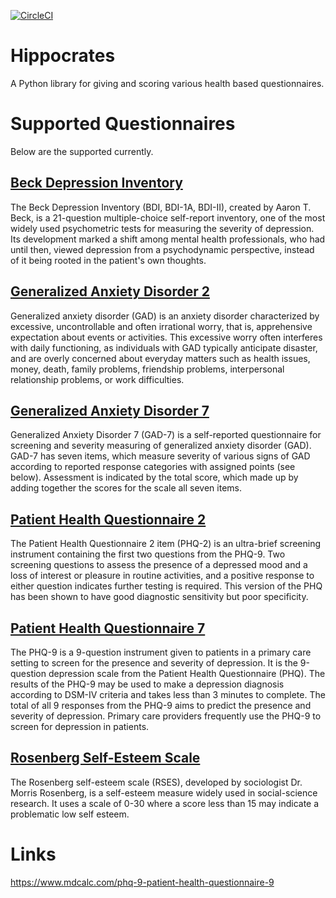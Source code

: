 [![CircleCI](https://circleci.com/gh/bassdread/hippocrates/tree/master.svg?style=svg)](https://circleci.com/gh/bassdread/hippocrates/tree/master)

# Hippocrates
A Python library for giving and scoring various health based questionnaires.

# Supported Questionnaires
Below are the supported currently.

## [Beck Depression Inventory](https://en.wikipedia.org/wiki/Beck_Depression_Inventory)
The Beck Depression Inventory (BDI, BDI-1A, BDI-II), created by Aaron T. Beck,
is a 21-question multiple-choice self-report inventory, one of the most widely
used psychometric tests for measuring the severity of depression. Its
development marked a shift among mental health professionals, who had
until then, viewed depression from a psychodynamic perspective, instead of it
being rooted in the patient's own thoughts.

## [Generalized Anxiety Disorder 2](https://en.wikipedia.org/wiki/Generalized_anxiety_disorder)
Generalized anxiety disorder (GAD) is an anxiety disorder characterized by
excessive, uncontrollable and often irrational worry, that is, apprehensive
expectation about events or activities. This excessive worry often interferes
with daily functioning, as individuals with GAD typically anticipate disaster,
 and are overly concerned about everyday matters such as health issues, money,
 death, family problems, friendship problems, interpersonal relationship problems,
 or work difficulties.

## [Generalized Anxiety Disorder 7](https://en.wikipedia.org/wiki/Generalized_Anxiety_Disorder_7)
Generalized Anxiety Disorder 7 (GAD-7) is a self-reported questionnaire for
screening and severity measuring of generalized anxiety disorder (GAD).
GAD-7 has seven items, which measure severity of various signs of GAD according
to reported response categories with assigned points (see below). Assessment is
indicated by the total score, which made up by adding together the scores for
the scale all seven items.

## [Patient Health Questionnaire 2](https://en.wikipedia.org/wiki/Patient_Health_Questionnaire#2-item_depression_screener)
The Patient Health Questionnaire 2 item (PHQ-2) is an ultra-brief screening
instrument containing the first two questions from the PHQ-9. Two screening
questions to assess the presence of a depressed mood and a loss of interest
or pleasure in routine activities, and a positive response to either question
indicates further testing is required. This version of the PHQ has been shown
to have good diagnostic sensitivity but poor specificity.


## [Patient Health Questionnaire 7](https://en.wikipedia.org/wiki/PHQ-9)
The PHQ-9 is a 9-question instrument given to patients in a primary care
setting to screen for the presence and severity of depression. It is the
9-question depression scale from the Patient Health Questionnaire (PHQ).
The results of the PHQ-9 may be used to make a depression diagnosis according
to DSM-IV criteria and takes less than 3 minutes to complete. The total of all
 9 responses from the PHQ-9 aims to predict the presence and severity of
 depression. Primary care providers frequently use the PHQ-9 to screen for
 depression in patients.

## [Rosenberg Self-Esteem Scale](https://en.wikipedia.org/wiki/Rosenberg_self-esteem_scale)
The Rosenberg self-esteem scale (RSES), developed by sociologist Dr. Morris
Rosenberg, is a self-esteem measure widely used in social-science research.
It uses a scale of 0-30 where a score less than 15 may indicate a problematic
low self esteem.

# Links
https://www.mdcalc.com/phq-9-patient-health-questionnaire-9
